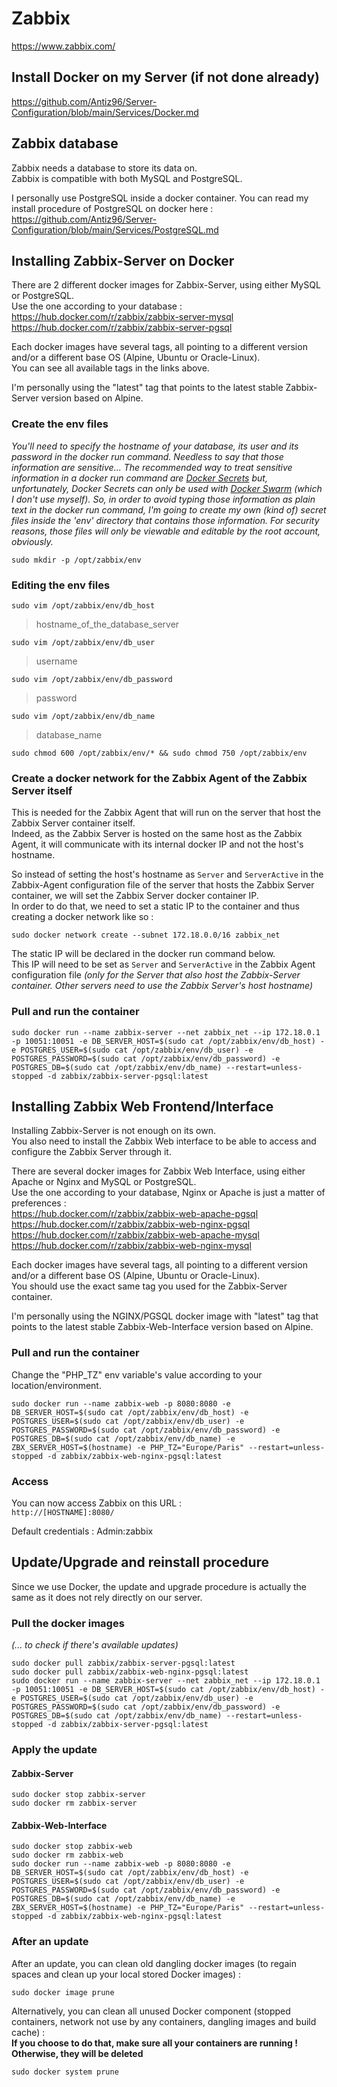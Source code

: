# Zabbix

https://www.zabbix.com/

## Install Docker on my Server (if not done already)

https://github.com/Antiz96/Server-Configuration/blob/main/Services/Docker.md

## Zabbix database 

Zabbix needs a database to store its data on.  
Zabbix is compatible with both MySQL and PostgreSQL.  
  
I personally use PostgreSQL inside a docker container.
You can read my install procedure of PostgreSQL on docker here : https://github.com/Antiz96/Server-Configuration/blob/main/Services/PostgreSQL.md

## Installing Zabbix-Server on Docker

There are 2 different docker images for Zabbix-Server, using either MySQL or PostgreSQL.  
Use the one according to your database :  
https://hub.docker.com/r/zabbix/zabbix-server-mysql  
https://hub.docker.com/r/zabbix/zabbix-server-pgsql  
  
Each docker images have several tags, all pointing to a different version and/or a different base OS (Alpine, Ubuntu or Oracle-Linux).  
You can see all available tags in the links above.  
  
I'm personally using the "latest" tag that points to the latest stable Zabbix-Server version based on Alpine.  

### Create the env files

*You'll need to specify the hostname of your database, its user and its password in the docker run command. Needless to say that those information are sensitive... The recommended way to treat sensitive information in a docker run command are [Docker Secrets](https://docs.docker.com/engine/swarm/secrets/) but, unfortunately, Docker Secrets can only be used with [Docker Swarm](https://www.sumologic.com/glossary/docker-swarm/) (which I don't use myself).*
*So, in order to avoid typing those information as plain text in the docker run command, I'm going to create my own (kind of) secret files inside the 'env' directory that contains those information. For security reasons, those files will only be viewable and editable by the root account, obviously.*

```
sudo mkdir -p /opt/zabbix/env
```

### Editing the env files

```
sudo vim /opt/zabbix/env/db_host
```
> hostname_of_the_database_server

```
sudo vim /opt/zabbix/env/db_user
```
> username

```
sudo vim /opt/zabbix/env/db_password
```
> password

```
sudo vim /opt/zabbix/env/db_name
```
> database_name

```
sudo chmod 600 /opt/zabbix/env/* && sudo chmod 750 /opt/zabbix/env
```

### Create a docker network for the Zabbix Agent of the Zabbix Server itself

This is needed for the Zabbix Agent that will run on the server that host the Zabbix Server container itself.  
Indeed, as the Zabbix Server is hosted on the same host as the Zabbix Agent, it will communicate with its internal docker IP and not the host's hostname.  
  
So instead of setting the host's hostname as `Server` and `ServerActive` in the Zabbix-Agent configuration file of the server that hosts the Zabbix Server container, we will set the Zabbix Server docker container IP.  
In order to do that, we need to set a static IP to the container and thus creating a docker network like so :  
  
```
sudo docker network create --subnet 172.18.0.0/16 zabbix_net
```

The static IP will be declared in the docker run command below.  
This IP will need to be set as `Server` and `ServerActive` in the Zabbix Agent configuration file *(only for the Server that also host the Zabbix-Server container. Other servers need to use the Zabbix Server's host hostname)*


### Pull and run the container 

```
sudo docker run --name zabbix-server --net zabbix_net --ip 172.18.0.1 -p 10051:10051 -e DB_SERVER_HOST=$(sudo cat /opt/zabbix/env/db_host) -e POSTGRES_USER=$(sudo cat /opt/zabbix/env/db_user) -e POSTGRES_PASSWORD=$(sudo cat /opt/zabbix/env/db_password) -e POSTGRES_DB=$(sudo cat /opt/zabbix/env/db_name) --restart=unless-stopped -d zabbix/zabbix-server-pgsql:latest 
```

## Installing Zabbix Web Frontend/Interface

Installing Zabbix-Server is not enough on its own.  
You also need to install the Zabbix Web interface to be able to access and configure the Zabbix Server through it.  
  
There are several docker images for Zabbix Web Interface, using either Apache or Nginx and MySQL or PostgreSQL.  
Use the one according to your database, Nginx or Apache is just a matter of preferences :   
https://hub.docker.com/r/zabbix/zabbix-web-apache-pgsql  
https://hub.docker.com/r/zabbix/zabbix-web-nginx-pgsql  
https://hub.docker.com/r/zabbix/zabbix-web-apache-mysql  
https://hub.docker.com/r/zabbix/zabbix-web-nginx-mysql  
  
Each docker images have several tags, all pointing to a different version and/or a different base OS (Alpine, Ubuntu or Oracle-Linux).  
You should use the exact same tag you used for the Zabbix-Server container.  
  
I'm personally using the NGINX/PGSQL docker image with "latest" tag that points to the latest stable Zabbix-Web-Interface version based on Alpine.  

### Pull and run the container

Change the "PHP_TZ" env variable's value according to your location/environment.

```
sudo docker run --name zabbix-web -p 8080:8080 -e DB_SERVER_HOST=$(sudo cat /opt/zabbix/env/db_host) -e POSTGRES_USER=$(sudo cat /opt/zabbix/env/db_user) -e POSTGRES_PASSWORD=$(sudo cat /opt/zabbix/env/db_password) -e POSTGRES_DB=$(sudo cat /opt/zabbix/env/db_name) -e ZBX_SERVER_HOST=$(hostname) -e PHP_TZ="Europe/Paris" --restart=unless-stopped -d zabbix/zabbix-web-nginx-pgsql:latest
```

### Access

You can now access Zabbix on this URL :  
`http://[HOSTNAME]:8080/`

Default credentials : Admin:zabbix

## Update/Upgrade and reinstall procedure

Since we use Docker, the update and upgrade procedure is actually the same as it does not rely directly on our server.  

### Pull the docker images 

*(... to check if there's available updates)*  

```
sudo docker pull zabbix/zabbix-server-pgsql:latest
sudo docker pull zabbix/zabbix-web-nginx-pgsql:latest 
sudo docker run --name zabbix-server --net zabbix_net --ip 172.18.0.1 -p 10051:10051 -e DB_SERVER_HOST=$(sudo cat /opt/zabbix/env/db_host) -e POSTGRES_USER=$(sudo cat /opt/zabbix/env/db_user) -e POSTGRES_PASSWORD=$(sudo cat /opt/zabbix/env/db_password) -e POSTGRES_DB=$(sudo cat /opt/zabbix/env/db_name) --restart=unless-stopped -d zabbix/zabbix-server-pgsql:latest 
```

### Apply the update

#### Zabbix-Server

```
sudo docker stop zabbix-server
sudo docker rm zabbix-server
```

#### Zabbix-Web-Interface

```
sudo docker stop zabbix-web
sudo docker rm zabbix-web
sudo docker run --name zabbix-web -p 8080:8080 -e DB_SERVER_HOST=$(sudo cat /opt/zabbix/env/db_host) -e POSTGRES_USER=$(sudo cat /opt/zabbix/env/db_user) -e POSTGRES_PASSWORD=$(sudo cat /opt/zabbix/env/db_password) -e POSTGRES_DB=$(sudo cat /opt/zabbix/env/db_name) -e ZBX_SERVER_HOST=$(hostname) -e PHP_TZ="Europe/Paris" --restart=unless-stopped -d zabbix/zabbix-web-nginx-pgsql:latest
```

### After an update 

After an update, you can clean old dangling docker images (to regain spaces and clean up your local stored Docker images) :  

```
sudo docker image prune
```

Alternatively, you can clean all unused Docker component (stopped containers, network not use by any containers, dangling images and build cache) :  
**If you choose to do that, make sure all your containers are running ! Otherwise, they will be deleted**

```
sudo docker system prune
```

